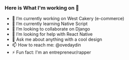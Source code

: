 ### Here is What I'm working on 👋

- 🔭 I’m currently working on West Cakery (e-commerce)
- 🌱 I’m currently learning Native Script
- 👯 I’m looking to collaborate on Django
- 🤔 I’m looking for help with React Native 
- 💬 Ask me about anything with a cool design 
- 📫 How to reach me: @ovedaydin
- ⚡ Fun fact: I'm an entrepreneur/rapper
